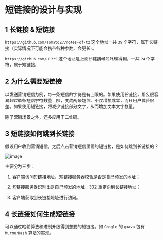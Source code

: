 # 短链接的设计与实现

## 1 长链接 & 短链接

`https://github.com/TomatoZ7/notes-of-tz` 这个地址一共 `39` 个字符，属于长链接（实际情况下可能会携带各种参数，会更长）。

`https://github.com/U12zi` 这个地址是上面长链接经过处理得到，一共 `24` 个字符，属于短链接。

## 2 为什么需要短链接

以发送营销短信为例，每一条短信的字符是有上限的。如果使用长链接，那么很容易超过单条短信字符数量上限，变成两条短信。不仅增加成本，而且用户体验很差。如果使用短链接，将减少链接部分文字，从而增加文本文字数量。

除了营销场景之外，还多应用于二维码。

## 3 短链接如何跳到长链接

假设用户收到营销短信，之后点击营销短信里面的短链接，是如何跳到长链接的？

![image](https://github.com/TomatoZ7/notes-of-tz/blob/master/Programming/images/short_link_1.jpg)

主要分为三步：

1. 客户端访问短链接地址，短链接服务器校验是否是自己颁发的地址；

2. 短链接服务器识别出是自己颁发的地址，302 重定向到长链接地址；

3. 客户端获取到长链接地址进行访问。

## 4 长链接如何生成短链接

可以通过哈希算法和进制升级得到想要的短链接。如 `Google` 的 `guava` 包有 `MurmurHash` 算法的实现。